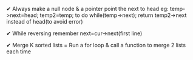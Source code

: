 ✔ Always make a null node & a pointer point the next to head eg: temp->next=head; temp2=temp; to do while(temp->next);   return temp2->next instead of head(to avoid error)

✔ While reversing remember next=cur->next(first line)

✔ Merge K sorted lists = Run a for loop & call a function to merge 2 lists each time
